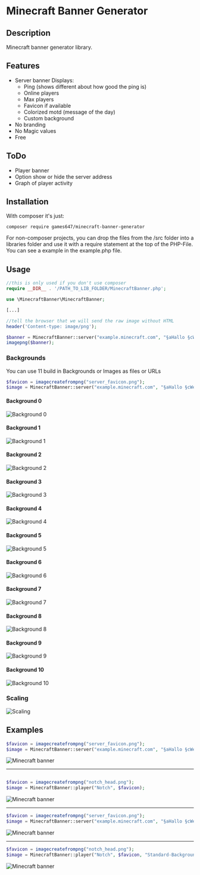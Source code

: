 # Minecraft Banner Generator

## Description

Minecraft banner generator library.

## Features

* Server banner
Displays:
    * Ping (shows different about how good the ping is)
    * Online players
    * Max players
    * Favicon if available
    * Colorized motd (message of the day)
    * Custom background
* No branding
* No Magic values
* Free

## ToDo

* Player banner
* Option show or hide the server address
* Graph of player activity

## Installation

With composer it's just:

    composer require games647/minecraft-banner-generator

For non-composer projects, you can drop the files from the /src folder into a libraries folder and use it with a
require statement at the top of the PHP-File. You can see a example in the example.php file.

## Usage

```PHP
//this is only used if you don't use composer
require __DIR__ . '/PATH_TO_LIB_FOLDER/MinecraftBanner.php';

use \MinecraftBanner\MinecraftBanner;

[...]

//tell the browser that we will send the raw image without HTML
header('Content-type: image/png');

$banner = MinecraftBanner::server("example.minecraft.com", "§aHallo §cWelt");
imagepng($banner);
```
### Backgrounds
You can use 11 build in Backgrounds or Images as files or URLs
```PHP
$favicon = imagecreatefrompng("server_favicon.png");
$image = MinecraftBanner::server("example.minecraft.com", "§aHallo §cWelt", -1, -1, $favicon, "Standard-Background[0-10]");
```


#### Background 0
![Background 0](http://i.imgur.com/jMij4xr.png)
#### Background 1
![Background 1](http://i.imgur.com/6GqUw42.png)
#### Background 2
![Background 2](http://i.imgur.com/zRwAOyp.png)
#### Background 3
![Background 3](http://i.imgur.com/HFx6V3q.png)
#### Background 4
![Background 4](http://i.imgur.com/LHxdbma.png)
#### Background 5
![Background 5](http://i.imgur.com/oHktIme.png)
#### Background 6
![Background 6](http://i.imgur.com/1wmqIQN.png)
#### Background 7
![Background 7](http://i.imgur.com/xdDXDkZ.png)
#### Background 8
![Background 8](http://i.imgur.com/eEZzdVm.png)
#### Background 9
![Background 9](http://i.imgur.com/i90Qitm.png)
#### Background 10
![Background 10](http://i.imgur.com/Rad3CwW.png)

### Scaling
![Scaling](http://i.imgur.com/nSurXm9.png)

## Examples

```PHP
$favicon = imagecreatefrompng("server_favicon.png");
$image = MinecraftBanner::server("example.minecraft.com", "§aHallo §cWelt", -1, -1, $favicon);
```
![Minecraft banner](http://i.imgur.com/dN6Wsyx.png)

---

```PHP

$favicon = imagecreatefrompng("notch_head.png");
$image = MinecraftBanner::player("Notch", $favicon);
```
![Minecraft banner](http://i.imgur.com/2yZGQck.png)

---

```PHP
$favicon = imagecreatefrompng("server_favicon.png");
$image = MinecraftBanner::server("example.minecraft.com", "§aHallo §cWelt", -1, -1, $favicon, "Standard-Background0");
```

![Minecraft banner](http://i.imgur.com/Hk1Um86.png)

---

```PHP
$favicon = imagecreatefrompng("notch_head.png");
$image = MinecraftBanner::player("Notch", $favicon, "Standard-Background1");
```
![Minecraft banner](http://i.imgur.com/sU5tPc8.png)
